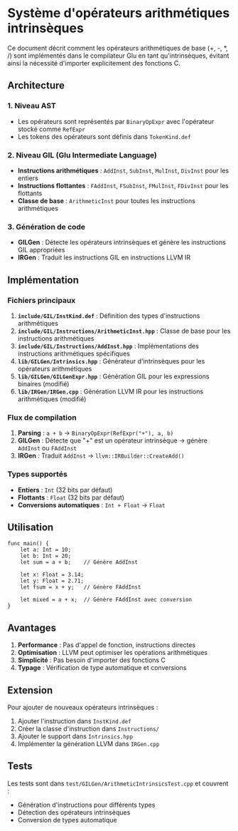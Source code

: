 # Système d'opérateurs arithmétiques intrinsèques

Ce document décrit comment les opérateurs arithmétiques de base (+, -, *, /) sont implémentés dans le compilateur Glu en tant qu'intrinsèques, évitant ainsi la nécessité d'importer explicitement des fonctions C.

## Architecture

### 1. Niveau AST
- Les opérateurs sont représentés par `BinaryOpExpr` avec l'opérateur stocké comme `RefExpr`
- Les tokens des opérateurs sont définis dans `TokenKind.def`

### 2. Niveau GIL (Glu Intermediate Language)
- **Instructions arithmétiques** : `AddInst`, `SubInst`, `MulInst`, `DivInst` pour les entiers
- **Instructions flottantes** : `FAddInst`, `FSubInst`, `FMulInst`, `FDivInst` pour les flottants
- **Classe de base** : `ArithmeticInst` pour toutes les instructions arithmétiques

### 3. Génération de code
- **GILGen** : Détecte les opérateurs intrinsèques et génère les instructions GIL appropriées
- **IRGen** : Traduit les instructions GIL en instructions LLVM IR

## Implémentation

### Fichiers principaux

1. **`include/GIL/InstKind.def`** : Définition des types d'instructions arithmétiques
2. **`include/GIL/Instructions/ArithmeticInst.hpp`** : Classe de base pour les instructions arithmétiques
3. **`include/GIL/Instructions/AddInst.hpp`** : Implémentations des instructions arithmétiques spécifiques
4. **`lib/GILGen/Intrinsics.hpp`** : Générateur d'intrinsèques pour les opérateurs arithmétiques
5. **`lib/GILGen/GILGenExpr.hpp`** : Génération GIL pour les expressions binaires (modifié)
6. **`lib/IRGen/IRGen.cpp`** : Génération LLVM IR pour les instructions arithmétiques (modifié)

### Flux de compilation

1. **Parsing** : `a + b` → `BinaryOpExpr(RefExpr("+"), a, b)`
2. **GILGen** : Détecte que "+" est un opérateur intrinsèque → génère `AddInst` ou `FAddInst`
3. **IRGen** : Traduit `AddInst` → `llvm::IRBuilder::CreateAdd()`

### Types supportés

- **Entiers** : `Int` (32 bits par défaut)
- **Flottants** : `Float` (32 bits par défaut)  
- **Conversions automatiques** : `Int + Float` → `Float`

## Utilisation

```glu
func main() {
    let a: Int = 10;
    let b: Int = 20;
    let sum = a + b;    // Génère AddInst
    
    let x: Float = 3.14;
    let y: Float = 2.71;
    let fsum = x + y;   // Génère FAddInst
    
    let mixed = a + x;  // Génère FAddInst avec conversion
}
```

## Avantages

1. **Performance** : Pas d'appel de fonction, instructions directes
2. **Optimisation** : LLVM peut optimiser les opérations arithmétiques
3. **Simplicité** : Pas besoin d'importer des fonctions C
4. **Typage** : Vérification de type automatique et conversions

## Extension

Pour ajouter de nouveaux opérateurs intrinsèques :

1. Ajouter l'instruction dans `InstKind.def`
2. Créer la classe d'instruction dans `Instructions/`
3. Ajouter le support dans `Intrinsics.hpp`
4. Implémenter la génération LLVM dans `IRGen.cpp`

## Tests

Les tests sont dans `test/GILGen/ArithmeticIntrinsicsTest.cpp` et couvrent :
- Génération d'instructions pour différents types
- Détection des opérateurs intrinsèques
- Conversion de types automatique
